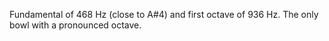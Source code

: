 Fundamental of 468 Hz (close to A#4) and first octave of 936 Hz. The only bowl
with a pronounced octave.
